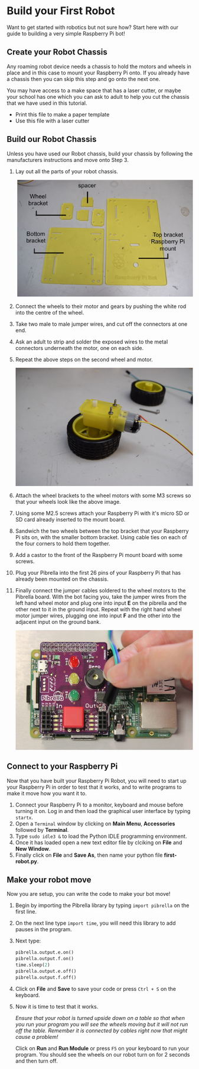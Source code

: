 # Build your First Robot

Want to get started with robotics but not sure how? Start here with our guide to building a very simple Raspberry Pi bot!

## Create your Robot Chassis
Any roaming robot device needs a chassis to hold the motors and wheels in place and in this case to mount your Raspberry Pi onto. If you already have a chassis then you can skip this step and go onto the next one. 

You may have access to a make space that has a laser cutter, or maybe your school has one which you can ask to adult to help you cut the chassis that we have used in this tutorial. 

- Print this file to make a paper template
- Use this file with a laser cutter

## Build our Robot Chassis
Unless you have used our Robot chassis, build your chassis by following the manufacturers instructions and move onto Step 3.

1. Lay out all the parts of your robot chassis. 

	![](images/chassis-diagram.png)
	
1. Connect the wheels to their motor and gears by pushing the white rod into the centre of the wheel.
1. Take two male to male jumper wires, and cut off the connectors at one end.
1. Ask an adult to strip and solder the exposed wires to the metal connectors underneath the motor, one on each side. 
1. Repeat the above steps on the second wheel and motor.

	![](images/wheel-wire.jpg)

1. Attach the wheel brackets to the wheel motors with some M3 screws so that your wheels look like the above image.
1. Using some M2.5 screws attach your Raspberry Pi with it's micro SD or SD card already inserted to the mount board. 
1. Sandwich the two wheels between the top bracket that your Raspberry Pi sits on, with the smaller bottom bracket. Using cable ties on each of the four corners to hold them together.
1. Add a castor to the front of the Raspberry Pi mount board with some screws.
1. Plug your Pibrella into the first 26 pins of your Raspberry Pi that has already been mounted on the chassis. 
1. Finally connect the jumper cables soldered to the wheel motors to the Pibrella board. With the bot facing you, take the jumper wires from the left hand wheel motor and plug one into input **E** on the pibrella and the other next to it in the ground input. Repeat with the right hand wheel motor jumper wires, plugging one into input **F** and the other into the adjacent input on the ground bank. 

	![](images/setup.JPG)

## Connect to your Raspberry Pi
Now that you have built your Raspberry Pi Robot, you will need to start up your Raspberry Pi in order to test that it works, and to write programs to make it move how you want it to.

1. Connect your Raspberry Pi to a monitor, keyboard and mouse before turning it on. Log in and then load the graphical user interface by typing `startx`.
1. Open a `Terminal` window by clicking on **Main Menu**, **Accessories** followed by **Terminal**.
1. Type `sudo idle3 &` to load the Python IDLE programming environment. 
1. Once it has loaded open a new text editor file by clciking on **File** and **New Window**.
1. Finally click on **File** and **Save As**, then name your python file **first-robot.py**.

## Make your robot move

Now you are setup, you can write the code to make your bot move! 

1. Begin by importing the Pibrella library by typing `import pibrella` on the first line. 
1. On the next line type `import time`, you will need this library to add pauses in the program.
1. Next type:

	```python
	pibrella.output.e.on()
    pibrella.output.f.on()
    time.sleep(2)
    pibrella.output.e.off()
    pibrella.output.f.off()
 	```
    	
1. Click on **File** and **Save** to save your code or press `Ctrl + S` on the keyboard.
1. Now it is time to test that it works. 

	*Ensure that your robot is turned upside down on a table so that when you run your program you will see the wheels moving but it will not run off the table. Remember it is connected by cables right now that might cause a problem!*
	
	Click on **Run** and **Run Module** or press `F5` on your keyboard to run your program. You should see the wheels on our robot turn on for 2 seconds and then turn off.
	
	
